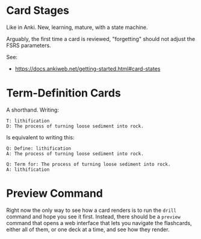 # Card Stages

Like in Anki. New, learning, mature, with a state machine.

Arguably, the first time a card is reviewed, "forgetting" should not adjust the FSRS parameters.

See:

- <https://docs.ankiweb.net/getting-started.html#card-states>

# Term-Definition Cards

A shorthand. Writing:

```
T: lithification
D: The process of turning loose sediment into rock.
```

Is equivalent to writing this:

```
Q: Define: lithification
A: The process of turning loose sediment into rock.

Q: Term for: The process of turning loose sediment into rock.
A: lithification
```

# Preview Command

Right now the only way to see how a card renders is to run the `drill` command and hope you see it first. Instead, there should be a `preview` command that opens a web interface that lets you navigate the flashcards, either all of them, or one deck at a time, and see how they render.
